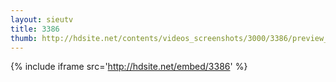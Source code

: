 ```yaml
---
layout: sieutv
title: 3386
thumb: http://hdsite.net/contents/videos_screenshots/3000/3386/preview_360p.mp4.jpg
---
```

{% include iframe src='http://hdsite.net/embed/3386' %}
 
